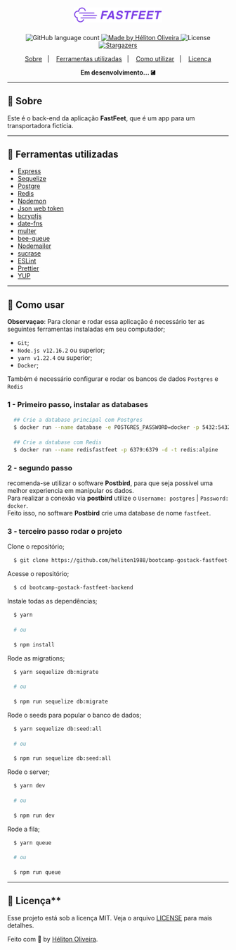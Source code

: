 <h1 align="center">
  <img alt="Fastfeet" title="Fastfeet" src=".github/logo.png" width="200px" />
</h1>

<p align="center">
  <img alt="GitHub language count" src="https://img.shields.io/github/languages/count/heliton1988/bootcamp-gostack-fastfeet?color=%234B0082">

  <a href="https://www.linkedin.com/in/helitonoliveira/">
    <img alt="Made by Héliton Oliveira" src="https://img.shields.io/badge/made%20by-Héliton Oliveira-%234B0082">
  </a>

  <img alt="License" src="https://img.shields.io/badge/license-MIT-%234B0082">

  <a href="https://github.com/heliton1988/bootcamp-gostack-fastfeet/stargazers">
    <img alt="Stargazers" src="https://img.shields.io/github/stars/heliton1988/bootcamp-gostack-fastfeet?style=social">
  </a>
</p>

<p align="center">
  <a href="#memo-sobre">Sobre</a>&nbsp;&nbsp;&nbsp;|&nbsp;&nbsp;&nbsp;
  <a href="#wrench-ferramentas-utilizadas">Ferramentas utilizadas</a>&nbsp;&nbsp;&nbsp;|&nbsp;&nbsp;&nbsp;
  <a href="#dizzy-como-usar">Como utilizar</a>&nbsp;&nbsp;&nbsp;|&nbsp;&nbsp;&nbsp;
  <a href="#pagefacingup-licença">Licença</a>
</p>

<p align="center">
  <strong>Em desenvolvimento...</strong>
  <img src=".github/loading.gif" alt="Loading" width="10px">
</p>

---

## :memo: Sobre

Este é o back-end da aplicação **FastFeet**, que é um app para um transportadora
fictícia.

---

## :wrench: Ferramentas utilizadas

- [Express](https://expressjs.com/pt-br/)
- [Sequelize](https://sequelize.org/)
- [Postgre](https://www.postgresql.org/)
- [Redis](https://redis.io/)
- [Nodemon](https://nodemon.io/)
- [Json web token](http://jwt.io/)
- [bcryptjs](https://www.npmjs.com/package/bcryptjs)
- [date-fns](https://www.npmjs.com/package/date-fns)
- [multer](https://www.npmjs.com/package/multer)
- [bee-queue](https://github.com/bee-queue/bee-queue)
- [Nodemailer](https://nodemailer.com/about/)
- [sucrase](https://www.npmjs.com/package/sucrase)
- [ESLint](https://eslint.org/)
- [Prettier](https://prettier.io/)
- [YUP](https://dev.to/szib/yup-1ib0)

---

## :dizzy: Como usar

**Observaçao**: Para clonar e rodar essa aplicação é necessário ter as seguintes
ferramentas instaladas em seu computador;<br />
- `Git`;
- `Node.js v12.16.2` ou superior;
- `yarn v1.22.4` ou superior;
- `Docker`;<br />

Também é necessário configurar e rodar os bancos de dados `Postgres` e `Redis`

### 1 - Primeiro passo, instalar as databases

```bash
  ## Crie a database principal com Postgres
  $ docker run --name database -e POSTGRES_PASSWORD=docker -p 5432:5432 -d postgres

  ## Crie a database com Redis
  $ docker run --name redisfastfeet -p 6379:6379 -d -t redis:alpine
```
### 2 - segundo passo

recomenda-se utilizar o software **Postbird**, para que seja possível uma melhor experiencia em manipular os dados.<br />
Para realizar a conexão via **postbird** utilize o `Username: postgres`  | `Password: docker`.<br />
Feito isso, no software **Postbird** crie uma database de nome `fastfeet`.


### 3 - terceiro passo rodar o projeto

Clone o repositório;

```bash
  $ git clone https://github.com/heliton1988/bootcamp-gostack-fastfeet-backend.git
```

Acesse o repositório;

```bash
  $ cd bootcamp-gostack-fastfeet-backend
```

Instale todas as dependências;

```bash
  $ yarn

  # ou

  $ npm install
```

Rode as migrations;

```bash
  $ yarn sequelize db:migrate

  # ou

  $ npm run sequelize db:migrate
```

Rode o seeds para popular o banco de dados;

```bash
  $ yarn sequelize db:seed:all

  # ou

  $ npm run sequelize db:seed:all
```

Rode o server;

```bash
  $ yarn dev

  # ou

  $ npm run dev
```

Rode a fila;

```bash
  $ yarn queue

  # ou

  $ npm run queue
```
---

## :page_facing_up: Licença**

Esse projeto está sob a licença MIT. Veja o arquivo [LICENSE](https://github.com/Rocketseat/bootcamp-gostack-desafio-03/blob/master/LICENSE.md) para mais detalhes.


Feito com 💜 by [Héliton Oliveira](https://www.linkedin.com/in/helitonoliveira/).
